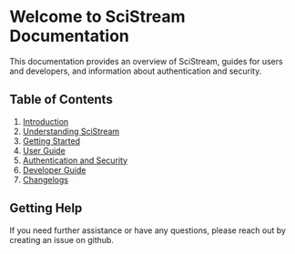 # Welcome to SciStream Documentation

 This documentation provides an overview of SciStream, guides for users and developers, and information about authentication and security.

## Table of Contents

1. [Introduction](introduction.md)
2. [Understanding SciStream](scistream.md)
3. [Getting Started](quickstart.md)
4. [User Guide](guides/user.md)
5. [Authentication and Security](guides/auth.md)
6. [Developer Guide](guides/dev.md)
7. [Changelogs](s/Changelog.md)

## Getting Help

If you need further assistance or have any questions, please reach out by creating an issue on github.

